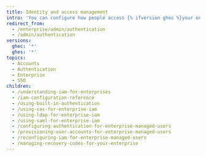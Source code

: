 ```yaml
---
title: Identity and access management
intro: 'You can configure how people access {% ifversion ghec %}your enterprise on {% data variables.product.product_name %}{% elsif ghes %}{% data variables.location.product_location %}{% endif %}.'
redirect_from:
  - /enterprise/admin/authentication
  - /admin/authentication
versions:
  ghec: '*'
  ghes: '*'
topics:
  - Accounts
  - Authentication
  - Enterprise
  - SSO
children:
  - /understanding-iam-for-enterprises
  - /iam-configuration-reference
  - /using-built-in-authentication
  - /using-cas-for-enterprise-iam
  - /using-ldap-for-enterprise-iam
  - /using-saml-for-enterprise-iam
  - /configuring-authentication-for-enterprise-managed-users
  - /provisioning-user-accounts-for-enterprise-managed-users
  - /reconfiguring-iam-for-enterprise-managed-users
  - /managing-recovery-codes-for-your-enterprise
---
```

